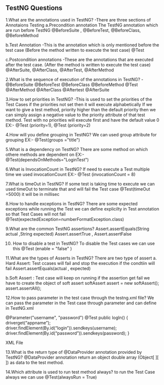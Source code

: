 ## TestNG Questions
1.What are the annotations used in TestNG?
-There are three sections of Annotaions Testing
a.Precondition annotation 
The TestNG annotation which are run before TestNG
@BeforeSuite , @BeforeTest, @BeforeClass, @BeforeMethod

b.Test Annotation
-This is the annotation which is only mentioned before the test case (Before the method written to execute the test case)
@Test

c.Postcondition annotations
-These are the annotations that are executed after the test case. (After the method is written to execute the test case)
@AfterSuite, @AfterClass, @AfterTest, @AfterMethod 


2.What is the sequence of execution of the annotations in TestNG?
-@BeforeSuite
@BeforeTest
@BeforeClass
@BeforeMethod
@Test
@AfterMethod
@AfterClass
@Aftertest
@AfterSuite

3.How to set priorities in TestNG?
-This is used to set the priorities of the Test Cases if the priorities not set then it will execute alphabetically
If we want to give a test method, priority higher than the default priority then we can simply assign a negative value to the priority attribute of that test method.
Test with no priorities will execute first and have the default value 0
EX:-
@Test (priority=1), @Test (priority=2)

4.How will you define grouping in TestNG?
We can used group attribute for grouping
EX:-
@Test(groups ="title")

5.What is a dependency on TestNG?
There are some method on which othere methods are dependent on 
EX:-
@Test(dependsOnMethods="LoginTest")


6.What is InvocationCount in TestNG?
If need to execute a Test multiple time we used invocationCount 
EX:-
@Test (invocationCount = 8)

7.What is timeOut in TestNG?
If some test is taking time to execute we can used timeOut to terminate that and will fail the Test case
@Test(timeOut =5000) it will be in millisec


8.How to handle exceptions in TestNG?
There are some expected exceptions while running the Test we can define explicilty in Test annotation so that Test Cases will not fail
@Test(expectedException=numberFormatException.class)

9.What are the common TestNG assertions?
Assert.assertEquals(String actual ,String expected)
Assert.assertTrue , Assert.assertFalse


10. How to disable a test in TestNG?
To disable the Test cases we can use this
@Test (enable = "false" )

11.What are the types of Asserts in TestNG?
There are two type of assert 
a. Hard Assert: Test ccases will fail and stop the execution if the condtiin will fail
Assert.assertEquals(actual , expected)

b.Soft Assert : Test case will keep on running if the assertion get fail
we have to create the object of soft assert
softAssert assert = new softAssert();
assert.assertAll();

12.How to pass parameter in the test case through the testng.xml file?
We can pass the parameter in the Test case through parameter and can define in TestNG.xml

@Parameter("username", "password")
@Test
public logIn()
{
driverget(“appname”);
driver.findElement(By.id(“login”)).sendkeys(username);
driver.findElement(By.id(“password”)).sendkeys(password);
}

XML File
<Suite name = “suitename”>
<test name =”testname”>
<parameter name =”username” value=”user1”/>
<parameter password =”password” value =”pass1”/>
<Classes>
<class name =”passingparameters”/>
<classes/>
<test/>
<Suite/>

13.What is the return type of @DataProvider annotation provided by TestNG?
@DataProvider annotation return an object double array (Object[ ][ ]) as data to the test method.


14.Which attribute is used to run test method always?
to run the Test Case always we can use
@Test(alwaysRun = True)












